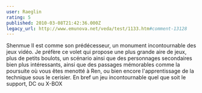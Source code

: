 ```yaml
---
user: Raeglin
rating: 5
published: 2010-03-08T21:42:36.000Z
legacy_url: http://www.emunova.net/veda/test/1133.htm#comment-13128
---
```

Shenmue II est comme son prédécesseur, un monument incontournable des jeux vidéo.
Je préfère ce volet qui propose une plus grande aire de jeux, plus de petits boulots, un scénario ainsi que des personnages secondaires bien plus intéressants, ainsi que des passages mémorables comme la poursuite où vous êtes menotté à Ren, ou bien encore l'apprentissage de la technique sous le cerisier.
En bref un jeu incontournable quel que soit le support, DC ou X-BOX
